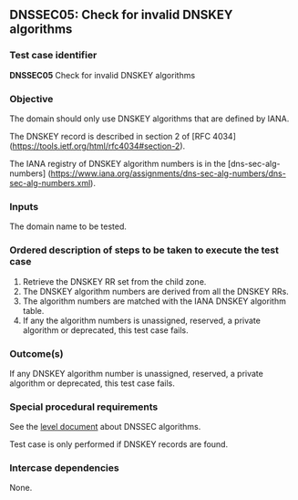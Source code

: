 ## DNSSEC05: Check for invalid DNSKEY algorithms

### Test case identifier
**DNSSEC05** Check for invalid DNSKEY algorithms

### Objective

The domain should only use DNSKEY algorithms that are defined by IANA.

The DNSKEY record is described in section 2 of [RFC 4034]
(https://tools.ietf.org/html/rfc4034#section-2).

The IANA registry of DNSKEY algorithm numbers is in the [dns-sec-alg-numbers]
(https://www.iana.org/assignments/dns-sec-alg-numbers/dns-sec-alg-numbers.xml).

### Inputs

The domain name to be tested.

### Ordered description of steps to be taken to execute the test case

1. Retrieve the DNSKEY RR set from the child zone.
2. The DNSKEY algorithm numbers are derived from all the DNSKEY RRs.
3. The algorithm numbers are matched with the IANA DNSKEY algorithm table.
4. If any the algorithm numbers is unassigned, reserved, a private algorithm
   or deprecated, this test case fails.

### Outcome(s)

If any DNSKEY algorithm number is unassigned, reserved, a private algorithm
or deprecated, this test case fails.

### Special procedural requirements

See the [level document](level.md) about DNSSEC algorithms.

Test case is only performed if DNSKEY records are found.

### Intercase dependencies

None.
